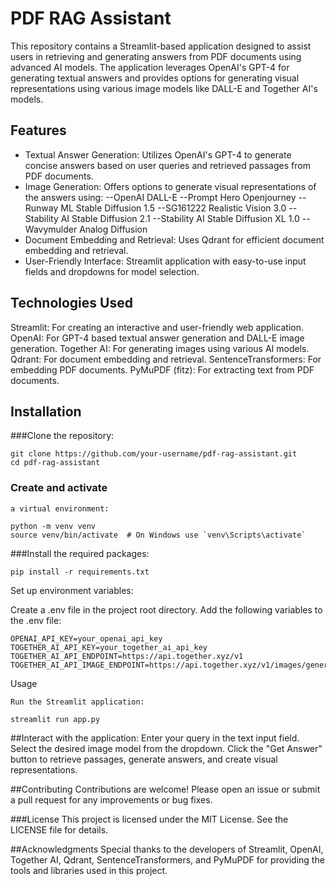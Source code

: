 # PDF RAG Assistant
This repository contains a Streamlit-based application designed to assist users in retrieving and generating answers from PDF documents using advanced AI models. The application leverages OpenAI's GPT-4 for generating textual answers and provides options for generating visual representations using various image models like DALL-E and Together AI's models.

## Features
- Textual Answer Generation: Utilizes OpenAI's GPT-4 to generate concise answers based on user queries and retrieved passages from PDF documents.
- Image Generation: Offers options to generate visual representations of the answers using:
--OpenAI DALL-E
--Prompt Hero Openjourney
--Runway ML Stable Diffusion 1.5
--SG161222 Realistic Vision 3.0
--Stability AI Stable Diffusion 2.1
--Stability AI Stable Diffusion XL 1.0
--Wavymulder Analog Diffusion
- Document Embedding and Retrieval: Uses Qdrant for efficient document embedding and retrieval.
- User-Friendly Interface: Streamlit application with easy-to-use input fields and dropdowns for model selection.
## Technologies Used
Streamlit: For creating an interactive and user-friendly web application.
OpenAI: For GPT-4 based textual answer generation and DALL-E image generation.
Together AI: For generating images using various AI models.
Qdrant: For document embedding and retrieval.
SentenceTransformers: For embedding PDF documents.
PyMuPDF (fitz): For extracting text from PDF documents.

## Installation
###Clone the repository:
```
git clone https://github.com/your-username/pdf-rag-assistant.git
cd pdf-rag-assistant
```
### Create and activate 
```
a virtual environment:
```


```
python -m venv venv
source venv/bin/activate  # On Windows use `venv\Scripts\activate`
```

###Install the required packages:
```
pip install -r requirements.txt
```
Set up environment variables:

Create a .env file in the project root directory.
Add the following variables to the .env file:
```
OPENAI_API_KEY=your_openai_api_key
TOGETHER_AI_API_KEY=your_together_ai_api_key
TOGETHER_AI_API_ENDPOINT=https://api.together.xyz/v1
TOGETHER_AI_API_IMAGE_ENDPOINT=https://api.together.xyz/v1/images/generations
```
Usage
```
Run the Streamlit application:
```

```
streamlit run app.py
```
##Interact with the application:
Enter your query in the text input field.
Select the desired image model from the dropdown.
Click the "Get Answer" button to retrieve passages, generate answers, and create visual representations.

##Contributing
Contributions are welcome! Please open an issue or submit a pull request for any improvements or bug fixes.

###License
This project is licensed under the MIT License. See the LICENSE file for details.

##Acknowledgments
Special thanks to the developers of Streamlit, OpenAI, Together AI, Qdrant, SentenceTransformers, and PyMuPDF for providing the tools and libraries used in this project.
